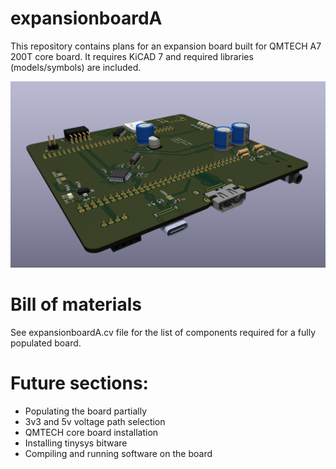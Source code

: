 # expansionboardA

This repository contains plans for an expansion board built for QMTECH A7 200T core board.
It requires KiCAD 7 and required libraries (models/symbols) are included.

<img src="render.png" width="512px">

# Bill of materials

See expansionboardA.cv file for the list of components required for a fully populated board.

# Future sections:
- Populating the board partially
- 3v3 and 5v voltage path selection
- QMTECH core board installation
- Installing tinysys bitware
- Compiling and running software on the board
